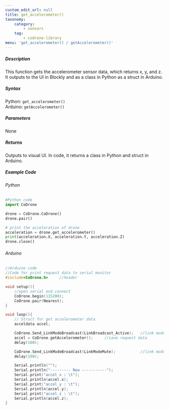 ```yaml
---
custom_edit_url: null
title: get_accelerometer()
taxonomy:
    category:
        - sensors
    tag:
        - codrone-library
menu: 'get_accelerometer() / getAccelerometer()'
---
```


##### Description

This function gets the accelerometer sensor data, which returns x, y, and z.<br/> It outputs to the UI in Blockly and as a class in Python as a struct in Arduino.

##### Syntax
Python: ```get_accelerometer()```<br />
Arduino: ```getAccelerometer()```

##### Parameters

None

##### Returns

Outputs to visual UI. In code, it returns a class in Python and struct in Arduino.

##### Example Code
###### Python
```python
#Python code
import CoDrone

drone = CoDrone.CoDrone()
drone.pair()

# print the acceleration of drone
acceleration = drone.get_accelerometer()
print(acceleration.X, acceleration.Y, acceleration.Z)
drone.close()
```

###### Arduino
```c
//Arduino code
//Code for print request data to serial monitor
#include<CoDrone.h>     //header

void setup(){
    //open serial and connect
    CoDrone.begin(115200);
    CoDrone.pair(Nearest);  
}

void loop(){
    // Struct for get accelerometer data
    acceldata accel;

    CoDrone.Send_LinkModeBroadcast(LinkBroadcast_Active);   //link module mode change => Active
    accel = CoDrone.getAccelerometer();     //save request data
    delay(100);

    CoDrone.Send_LinkModeBroadcast(LinkModeMute);           //link module mode change => Mute
    delay(100);

    Serial.println("");
    Serial.println("--------- Now -----------");
    Serial.print("accel x : \t");
    Serial.println(accel.x);
    Serial.print("accel y : \t");
    Serial.println(accel.y);
    Serial.print("accel z : \t");
    Serial.println(accel.z);    
}
```